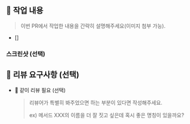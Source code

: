 ## 📝 작업 내용

> 이번 PR에서 작업한 내용을 간략히 설명해주세요(이미지 첨부 가능).

- []

### 스크린샷 (선택)

## 💬 리뷰 요구사항 (선택)

- 👀 같이 리뷰 필요 (선택)
  > 리뷰어가 특별히 봐주었으면 하는 부분이 있다면 작성해주세요.
  >
  > ex) 메서드 XXX의 이름을 더 잘 짓고 싶은데 혹시 좋은 명칭이 있을까요?
